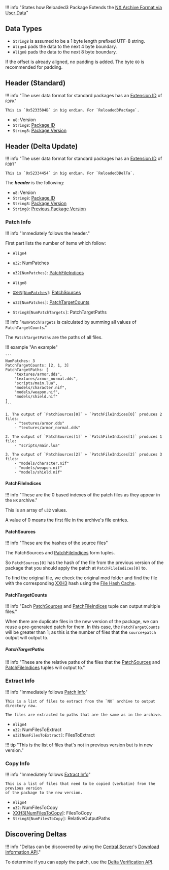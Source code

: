!!! info "States how Reloaded3 Package Extends the [NX Archive Format via User Data][nx-user-data]"

## Data Types

- `String8` is assumed to be a 1 byte length prefixed UTF-8 string.
- `Align4` pads the data to the next 4 byte boundary.
- `Align8` pads the data to the next 8 byte boundary.

If the offset is already aligned, no padding is added.
The byte `00` is recommended for padding.

## Header (Standard)

!!! info "The user data format for standard packages has an [Extension ID] of `R3PK`"

    This is `0x5233504B` in big endian. For `Reloaded3PacKage`.

- `u8`: Version
- `String8`: [Package ID]
- `String8`: [Package Version]

## Header (Delta Update)

!!! info "The user data format for standard packages has an [Extension ID] of `R3DT`"

    This is `0x52334454` in big endian. For `Reloaded3DelTa`.

The ***header*** is the following:

- `u8`: Version
- `String8`: [Package ID]
- `String8`: [Package Version]
- `String8`: [Previous Package Version][Package Version]

### Patch Info

!!! info "Immediately follows the header."

First part lists the number of items which follow:

- `Align4`
- `u32`: NumPatches

- `u32[NumPatches]`: [PatchFileIndices]
- `Align8`
- [`XXH3[NumPatches]`][xxh3]: [PatchSources]
- `u32[NumPatches]`: [PatchTargetCounts]
- `String8[NumPatchTargets]`: PatchTargetPaths

!!! info "`NumPatchTargets` is calculated by summing all values of `PatchTargetCounts`."

The `PatchTargetPaths` are the paths of all files.

!!! example "An example"

    ```
    NumPatches: 3
    PatchTargetCounts: [2, 1, 3]
    PatchTargetPaths: [
        "textures/armor.dds",
        "textures/armor_normal.dds",
        "scripts/main.lua",
        "models/character.nif",
        "models/weapon.nif",
        "models/shield.nif"
    ]
    ```

    1. The output of `PatchSources[0]` + `PatchFileIndices[0]` produces 2 files:
        - "textures/armor.dds"
        - "textures/armor_normal.dds"

    2. The output of `PatchSources[1]` + `PatchFileIndices[1]` produces 1 file:
        - "scripts/main.lua"

    3. The output of `PatchSources[2]` + `PatchFileIndices[2]` produces 3 files:
        - "models/character.nif"
        - "models/weapon.nif"
        - "models/shield.nif"

#### PatchFileIndices

!!! info "These are the 0 based indexes of the patch files as they appear in the `NX` archive."

This is an array of `u32` values.

A value of 0 means the first file in the archive's file entries.

#### PatchSources

!!! info "These are the hashes of the source files"

The PatchSources and [PatchFileIndices] form tuples.

So `PatchSources[0]` has the hash of the file from the previous version of the package that
you should apply the patch at `PatchFileIndices[0]` to.

To find the original file, we check the original mod folder and find the file with the
corresponding [XXH3] hash using the [File Hash Cache].

#### PatchTargetCounts

!!! info "Each [PatchSources] and [PatchFileIndices] tuple can output multiple files."

When there are duplicate files in the new version of the package, we can reuse a pre-generated
patch for them. In this case, the `PatchTargetCounts` will be greater than 1; as this is the number
of files that the `source+patch` output will output to.

##### PatchTargetPaths

!!! info "These are the relative paths of the files that the [PatchSources] and [PatchFileIndices] tuples will output to."

### Extract Info

!!! info "Immediately follows [Patch Info]"

    This is a list of files to extract from the `NX` archive to output directory raw.

    The files are extracted to paths that are the same as in the archive.

- `Align4`
- `u32`: NumFilesToExtract
- `u32[NumFilesToExtract]`: FilesToExtract

!!! tip "This is the list of files that's not in previous version but is in new version."

### Copy Info

!!! info "Immediately follows [Extract Info]"

    This is a list of files that need to be copied (verbatim) from the previous version
    of the package to the new version.

- `Align4`
- `u32`: NumFilesToCopy
- [XXH3[NumFilesToCopy]][xxh3]: FilesToCopy
- `String8[NumFilesToCopy]`: RelativeOutputPaths

## Discovering Deltas

!!! info "Deltas can be discovered by using the [Central Server]'s [Download Information API]."

To determine if you can apply the patch, use the [Delta Verification API].

[Central Server]: ../../../Services/Central-Server.md
[Delta Verification API]: ../../../Services/Central-Server.md#delta-verification-api
[Download Information API]: ../../../Services/Central-Server.md#download-information
[Extension ID]: https://nexus-mods.github.io/NexusMods.Archives.Nx/Specification/User-Data/#extensions
[Extract Info]: #extract-info
[File Hash Cache]: ../../../Common/Hash-Cache/File-Format.md
[nx-user-data]: https://nexus-mods.github.io/NexusMods.Archives.Nx/Specification/User-Data/
[Package ID]: ../Package-Metadata.md#id
[Package Version]: ../Package-Metadata.md#version
[Patch Info]: #patch-info
[PatchFileIndices]: #patchfileindices
[PatchSources]: #patchsources
[PatchTargetCounts]: #patchtargetcounts
[xxh3]: ../../../Common/Hashing.md#stable-hashing-for-large-data-with-many-files